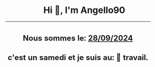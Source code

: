 <h1 align='center'>Hi 👋, I'm Angello90</h1>
<div align='center'>

|<h2 align='center'>Nous sommes le: <u>28/09/2024</u></h2><h2 align='center'>c'est un samedi et je suis au: 🏢 travail.</h2>|
|---
</div>